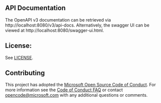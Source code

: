 ## API Documentation
The OpenAPI v3 documentation can be retrieved via http://localhost:8080/v3/api-docs. Alternatively, the swagger UI can be viewed at http://localhost:8080/swagger-ui.html.
## License:

See [LICENSE](LICENSE).

## Contributing

This project has adopted the [Microsoft Open Source Code of Conduct](https://opensource.microsoft.com/codeofconduct/). 
For more information see the [Code of Conduct FAQ](https://opensource.microsoft.com/codeofconduct/faq/) or contact [opencode@microsoft.com](mailto:opencode@microsoft.com) with any additional questions or comments.

